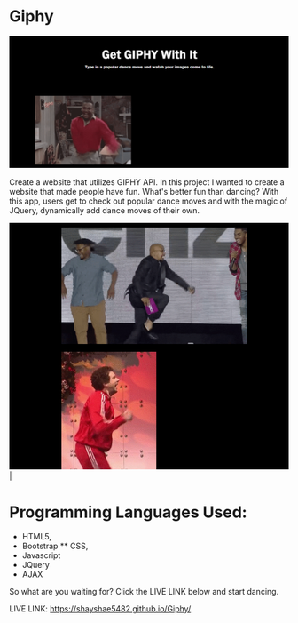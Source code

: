 # Giphy

![](https://github.com/shayshae5482/Giphy/blob/master/assets/images/giphy-readme.PNG)

Create a website that utilizes GIPHY API. In this project I wanted to create a website that made people have fun. What's better fun than dancing? With this app, users get to check out popular dance moves and with the magic of JQuery, dynamically add dance moves of their own. 


![](https://github.com/shayshae5482/Giphy/blob/master/assets/images/running-man-giphy.PNG)|

# Programming Languages Used:
* HTML5,
* Bootstrap
** CSS,
* Javascript
* JQuery
* AJAX

So what are you waiting for? Click the LIVE LINK below and start dancing. 

LIVE LINK: https://shayshae5482.github.io/Giphy/
